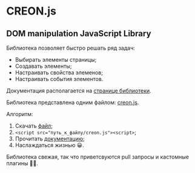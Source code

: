 # CREON.js

## DOM manipulation JavaScript Library

Библиотека позволяет быстро решать ряд задач:

- Выбирать элементы страницы;
- Создавать элементы;
- Настраивать свойства элеменов;
- Настраивать события элементов.

Документация располагается на [странице библиотеки](https://feodoritiy.github.io/creon/).

Библиотека представлена одним файлом: [creon.js](https://raw.githubusercontent.com/feodoritiy/creon/master/src/creon.js).

Алгоритм:

1. Скачать [файл](https://raw.githubusercontent.com/feodoritiy/creon/master/src/creon.js);
2. `<script src="путь_к_файлу/creon.js"><script>`;
3. Прочитать [документацию](https://feodoritiy.github.io/creon/);
4. Наслаждаться жизнью 😀.

Библиотека свежая, так что приветсвуются pull запросы и кастомные плагины 👌🏿.
